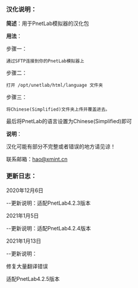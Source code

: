### **汉化说明：**

**简述**：用于PnetLab模拟器的汉化包

**用法**：

步骤一：

```
通过SFTP连接到你的PnetLab模拟器上
```

步骤二：

```
打开 /opt/unetlab/html/language 文件夹
```

步骤三：

```
将Chinese(Simplified)文件夹上传并覆盖进去。
```

最后将PnetLab的语言设置为Chinese(Simplified)即可



**说明**：

汉化可能有部分不完整或者错误的地方请见谅！

联系邮箱：hao@xmint.cn



### 更新日志：

2020年12月6日

--更新说明：适配PnetLab4.2.3版本

2021年1月5日

--更新说明：适配PnetLab4.2.4版本

2021年1月13日

--更新说明：

修复大量翻译错误

适配PnetLab4.2.5版本

